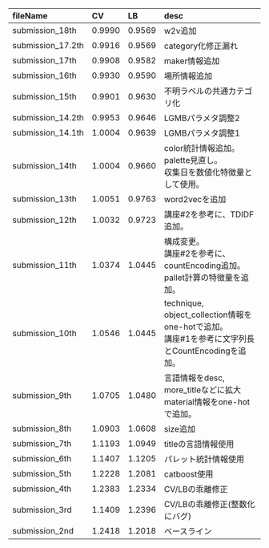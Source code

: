 
|fileName|CV|LB|desc|
|:---|:---|:---|:---|
|submission_18th   | 0.9990 | 0.9569 | w2v追加 |
|submission_17.2th | 0.9916 | 0.9569 | category化修正漏れ |
|submission_17th   | 0.9908 | 0.9582 | maker情報追加 |
|submission_16th   | 0.9930 | 0.9590 | 場所情報追加 |
|submission_15th   | 0.9901 | 0.9630 | 不明ラベルの共通カテゴリ化 |
|submission_14.2th | 0.9953 | 0.9646 | LGMBパラメタ調整2 |
|submission_14.1th | 1.0004 | 0.9639 | LGMBパラメタ調整1 |
|submission_14th   | 1.0004 | 0.9660 | color統計情報追加。<br>palette見直し。<br>収集日を数値化特徴量として使用。|
|submission_13th   | 1.0051 | 0.9763 | word2vecを追加|
|submission_12th   | 1.0032 | 0.9723 | 講座#2を参考に、TDIDF追加。|
|submission_11th   | 1.0374 | 1.0445 | 構成変更。<br>講座#2を参考に、countEncoding追加。<br>pallet計算の特徴量を追加。|
|submission_10th   | 1.0546 | 1.0445 | technique, object_collection情報をone-hotで追加。<br>講座#1を参考に文字列長とCountEncodingを追加。 |
|submission_9th    | 1.0705 | 1.0480 | 言語情報をdesc, more_titleなどに拡大<br>material情報をone-hotで追加。 |
|submission_8th    | 1.0903 | 1.0608 | size追加 |
|submission_7th    | 1.1193 | 1.0949 | titleの言語情報使用 |
|submission_6th    | 1.1407 | 1.1205 | パレット統計情報使用 |
|submission_5th    | 1.2228 | 1.2081 | catboost使用 |
|submission_4th    | 1.2383 | 1.2334 | CV/LBの乖離修正 |
|submission_3rd    | 1.1409 | 1.2396 | CV/LBの乖離修正(整数化にバグ) |
|submission_2nd    | 1.2418 | 1.2018 | ベースライン |